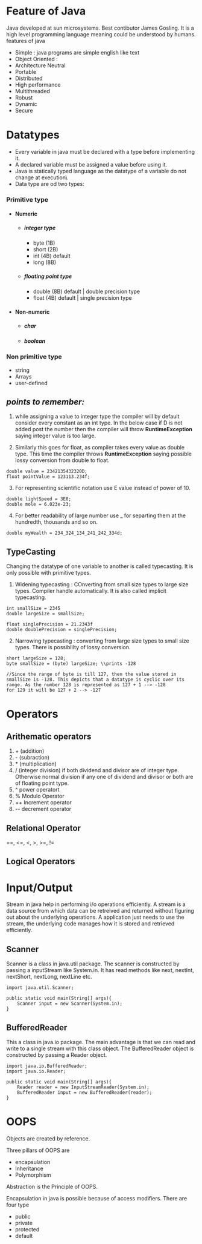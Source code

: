 # Feature of Java
Java developed at sun microsystems. Best contibutor James Gosling. It is a high level programming language meaning could be understood by humans. features of java
- Simple : java programs are simple english like text
- Object Oriented :
- Architecture Neutral
- Portable
- Distributed
- High performance
- Multithreaded
- Robust
- Dynamic
- Secure

# Datatypes
- Every variable in java must be declared with a type before implementing it.
- A declared variable must be assigned a value before using it.
- Java is statically typed language as the datatype of a variable do not change at execution\
- Data type are od two types:
### Primitive type
- #### Numeric
    - ##### integer type
        - byte (1B)
        - short (2B)
        - int (4B) default
        - long (8B)
    - ##### floating point type
        - double (8B) default | double precision type
        - float (4B) default | single precision type
- #### Non-numeric
    - ##### char
    - ##### boolean
### Non primitive type
- string
- Arrays
- user-defined

## *points to remember:*
1. while assigning a value to integer type the compiler will by default consider every constant as an int type. In the below case if D is not added post the number then the compiler will throw **RuntimeException** saying integer value is too large.

2. Similarly this goes for float, as compiler takes every value as double type. This time the compiler throws **RuntimeException** saying possible lossy conversion from double to float.
```
double value = 2342135432320D;
float pointValue = 123113.234f;
```
3. For representing scientific notation use E value instead of power of 10.
```
double lightSpeed = 3E8;
double mole = 6.023e-23;
```
4. For better readability of large number use _ for separting them at the hundredth, thousands and so on.
```
double myWealth = 234_324_134_241_242_334d;
```
## TypeCasting
Changing the datatype of one variable to another is called typecasting. It is only possible with primitive types.
1. Widening typecasting : COnverting from small size types to large size types. Compiler handle automatically. It is also called implicit typecasting.
```
int smallSize = 2345
double largeSize = smallSize;

float singlePrecision = 21.2343f
double doublePrecision = singlePrecision;
```
2. Narrowing typecasting : converting from large size types to small size types. There is possiblilty of lossy conversion.
```
short largeSize = 128;
byte smallSize = (byte) largeSize; \\prints -128

//Since the range of byte is till 127, then the value stored in smallSize is -128. This depicts that a datatype is cyclic over its range. As the number 128 is represented as 127 + 1 --> -128
for 129 it will be 127 + 2 --> -127
```

# Operators
## Arithematic operators
1. \+ (addition)
2. \- (subraction) 
3. \* (multiplication)
4. / (integer division) if both dividend and divisor are of integer type. Otherwise normal division if any one of dividend and divisor or both are of floating point type.
5. ^ power operatort
6. % Modulo Operator
7. ++ Increment operator
8. -- decrement operator
## Relational Operator
==, <=, <, >, >=, !=
## Logical Operators

# Input/Output
Stream in java help in performing i/o operations efficiently. A stream is a data source from which data can be retreived and returned without figuring out about the underlying operations. A application just needs to use the stream, the underlying code manages how it is stored and retrieved efficiently.

## Scanner
Scanner is a class in java.util package. The scanner is constructed by passing a inputStream like System.in.
It has read methods like next, nextInt, nextShort, nextLong, nextLine etc.
```
import java.util.Scanner;

public static void main(String[] args){
    Scanner input = new Scanner(System.in);
}
```
## BufferedReader
This a class in java.io package. The main advantage is that we can read and write to a single stream with this class object.
The BufferedReader object is constructed by passing a Reader object.

```
import java.io.BufferedReader;
import java.io.Reader;

public static void main(String[] args){
    Reader reader = new InputStreamReader(System.in);
    BufferedReader input = new BufferedReader(reader);
}
```

# OOPS
Objects are created by reference.

Three pillars of OOPS are 
- encapsulation
- Inheritance
- Polymorphism

Abstraction is the Principle of OOPS. 


Encapsulation in java is possible because of access modifiers. There are four type
- public
- private
- protected
- default